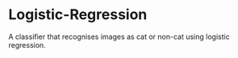 # Logistic-Regression

A classifier that recognises images as cat or non-cat using logistic regression.
